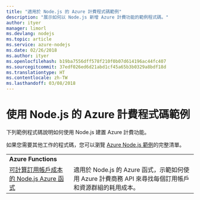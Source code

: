 ```yaml
---
title: "適用於 Node.js 的 Azure 計費程式碼範例"
description: "展示如何以 Node.js 新增 Azure 計費功能的範例程式碼。"
author: ityer
manager: limorl
ms.devlang: nodejs
ms.topic: article
ms.service: azure-nodejs
ms.date: 02/26/2018
ms.author: ityer
ms.openlocfilehash: b19ba7556dff578f210f0b07d614196ac44fc407
ms.sourcegitcommit: 37edf026ed6d21abd1cf45a65b3b0329a8bdf18d
ms.translationtype: HT
ms.contentlocale: zh-TW
ms.lasthandoff: 03/08/2018
---
```

# <a name="azure-billing-with-nodejs-code-samples"></a>使用 Node.js 的 Azure 計費程式碼範例

下列範例程式碼說明如何使用 Node.js 建置 Azure 計費功能。

如果您需要其他工作的程式碼，您可以瀏覽 [Azure Node.js 範例](https://azure.microsoft.com/resources/samples/?term=nodejs)的完整清單。

| | |
|---|---|
| **Azure Functions** ||
| [可計算訂用帳戶成本的 Node.js Azure 函式](https://azure.microsoft.com/resources/samples/consumption-cost-node/) | 適用於 Node.js 的 Azure 函式，示範如何使用 Azure 計費商務 API 來尋找每個訂用帳戶和資源群組的耗用成本。 |

